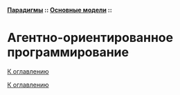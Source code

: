 **[Парадигмы](../../README.md#paradigms-models) :: [Основные модели](../../README.md#paradigms-models) ::**
# Агентно-ориентированное программирование

<!--

-->

[К оглавлению](../../README.md#paradigms-models)



[К оглавлению](../../README.md#paradigms-models)
